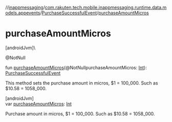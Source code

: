 //[inappmessaging](../../../index.md)/[com.rakuten.tech.mobile.inappmessaging.runtime.data.models.appevents](../index.md)/[PurchaseSuccessfulEvent](index.md)/[purchaseAmountMicros](purchase-amount-micros.md)

# purchaseAmountMicros

[androidJvm]\

@NotNull

fun [purchaseAmountMicros](purchase-amount-micros.md)(@NotNullpurchaseAmountMicros: [Int](https://kotlinlang.org/api/latest/jvm/stdlib/kotlin/-int/index.html)): [PurchaseSuccessfulEvent](index.md)

This method sets the purchase amount in micros, $1 = 100_000. Such as $10.58 = 1058_000.

[androidJvm]\
var [purchaseAmountMicros](purchase-amount-micros.md): [Int](https://kotlinlang.org/api/latest/jvm/stdlib/kotlin/-int/index.html)

Purchase amount in micros, $1 = 100_000. Such as $10.58 = 1058_000.
